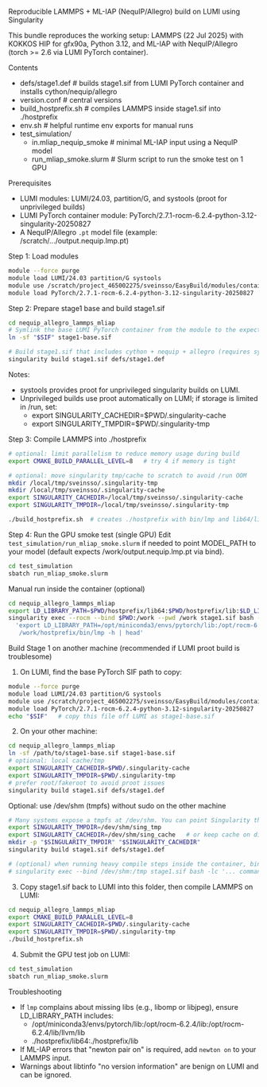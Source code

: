 Reproducible LAMMPS + ML-IAP (NequIP/Allegro) build on LUMI using Singularity

This bundle reproduces the working setup: LAMMPS (22 Jul 2025) with KOKKOS HIP for gfx90a, Python 3.12, and ML-IAP with NequIP/Allegro (torch >= 2.6 via LUMI PyTorch container).

Contents
- defs/stage1.def            # builds stage1.sif from LUMI PyTorch container and installs cython/nequip/allegro
- version.conf               # central versions
- build_hostprefix.sh        # compiles LAMMPS inside stage1.sif into ./hostprefix
- env.sh                     # helpful runtime env exports for manual runs
- test_simulation/
  - in.mliap_nequip_smoke    # minimal ML-IAP input using a NequIP model
  - run_mliap_smoke.slurm    # Slurm script to run the smoke test on 1 GPU

Prerequisites
- LUMI modules: LUMI/24.03, partition/G, and systools (proot for unprivileged builds)
- LUMI PyTorch container module: PyTorch/2.7.1-rocm-6.2.4-python-3.12-singularity-20250827
- A NequIP/Allegro `.pt` model file (example: /scratch/.../output.nequip.lmp.pt)

Step 1: Load modules
```bash
module --force purge
module load LUMI/24.03 partition/G systools
module use /scratch/project_465002275/sveinsso/EasyBuild/modules/container
module load PyTorch/2.7.1-rocm-6.2.4-python-3.12-singularity-20250827
```

Step 2: Prepare stage1 base and build stage1.sif
```bash
cd nequip_allegro_lammps_mliap
# Symlink the base LUMI PyTorch container from the module to the expected name
ln -sf "$SIF" stage1-base.sif

# Build stage1.sif that includes cython + nequip + allegro (requires systools/proot)
singularity build stage1.sif defs/stage1.def
```

Notes:
- systools provides proot for unprivileged singularity builds on LUMI.
- Unprivileged builds use proot automatically on LUMI; if storage is limited in /run, set:
  - export SINGULARITY_CACHEDIR=$PWD/.singularity-cache
  - export SINGULARITY_TMPDIR=$PWD/.singularity-tmp

Step 3: Compile LAMMPS into ./hostprefix
```bash
# optional: limit parallelism to reduce memory usage during build
export CMAKE_BUILD_PARALLEL_LEVEL=8   # try 4 if memory is tight

# optional: move singularity tmp/cache to scratch to avoid /run OOM
mkdir /local/tmp/sveinsso/.singularity-tmp
mkdir /local/tmp/sveinsso/.singularity-cache
export SINGULARITY_CACHEDIR=/local/tmp/sveinsso/.singularity-cache
export SINGULARITY_TMPDIR=/local/tmp/sveinsso/.singularity-tmp

./build_hostprefix.sh  # creates ./hostprefix with bin/lmp and lib64/liblammps.so
```

Step 4: Run the GPU smoke test (single GPU)
Edit `test_simulation/run_mliap_smoke.slurm` if needed to point MODEL_PATH to your model (default expects /work/output.nequip.lmp.pt via bind).
```bash
cd test_simulation
sbatch run_mliap_smoke.slurm
```

Manual run inside the container (optional)
```bash
cd nequip_allegro_lammps_mliap
export LD_LIBRARY_PATH=$PWD/hostprefix/lib64:$PWD/hostprefix/lib:$LD_LIBRARY_PATH
singularity exec --rocm --bind $PWD:/work --pwd /work stage1.sif bash -lc \
  'export LD_LIBRARY_PATH=/opt/miniconda3/envs/pytorch/lib:/opt/rocm-6.2.4/lib:/opt/rocm-6.2.4/lib/llvm/lib:/work/hostprefix/lib64:/work/hostprefix/lib:$LD_LIBRARY_PATH; \
   /work/hostprefix/bin/lmp -h | head'
```

Build Stage 1 on another machine (recommended if LUMI proot build is troublesome)
1) On LUMI, find the base PyTorch SIF path to copy:
```bash
module --force purge
module load LUMI/24.03 partition/G systools
module use /scratch/project_465002275/sveinsso/EasyBuild/modules/container
module load PyTorch/2.7.1-rocm-6.2.4-python-3.12-singularity-20250827
echo "$SIF"   # copy this file off LUMI as stage1-base.sif
```

2) On your other machine:
```bash
cd nequip_allegro_lammps_mliap
ln -sf /path/to/stage1-base.sif stage1-base.sif
# optional: local cache/tmp
export SINGULARITY_CACHEDIR=$PWD/.singularity-cache
export SINGULARITY_TMPDIR=$PWD/.singularity-tmp
# prefer root/fakeroot to avoid proot issues
singularity build stage1.sif defs/stage1.def
```

Optional: use /dev/shm (tmpfs) without sudo on the other machine
```bash
# Many systems expose a tmpfs at /dev/shm. You can point Singularity there:
export SINGULARITY_TMPDIR=/dev/shm/sing_tmp
export SINGULARITY_CACHEDIR=/dev/shm/sing_cache   # or keep cache on disk if downloads are large
mkdir -p "$SINGULARITY_TMPDIR" "$SINGULARITY_CACHEDIR"
singularity build stage1.sif defs/stage1.def

# (optional) when running heavy compile steps inside the container, bind /tmp to /dev/shm
# singularity exec --bind /dev/shm:/tmp stage1.sif bash -lc '... commands ...'
```

3) Copy stage1.sif back to LUMI into this folder, then compile LAMMPS on LUMI:
```bash
cd nequip_allegro_lammps_mliap
export CMAKE_BUILD_PARALLEL_LEVEL=8
export SINGULARITY_CACHEDIR=$PWD/.singularity-cache
export SINGULARITY_TMPDIR=$PWD/.singularity-tmp
./build_hostprefix.sh
```

4) Submit the GPU test job on LUMI:
```bash
cd test_simulation
sbatch run_mliap_smoke.slurm
```

Troubleshooting
- If `lmp` complains about missing libs (e.g., libomp or libjpeg), ensure LD_LIBRARY_PATH includes:
  - /opt/miniconda3/envs/pytorch/lib:/opt/rocm-6.2.4/lib:/opt/rocm-6.2.4/lib/llvm/lib
  - ./hostprefix/lib64:./hostprefix/lib
- If ML-IAP errors that "newton pair on" is required, add `newton on` to your LAMMPS input.
- Warnings about libtinfo "no version information" are benign on LUMI and can be ignored.


